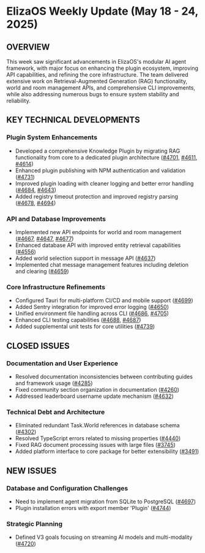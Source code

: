 # ElizaOS Weekly Update (May 18 - 24, 2025)

## OVERVIEW
This week saw significant advancements in ElizaOS's modular AI agent framework, with major focus on enhancing the plugin ecosystem, improving API capabilities, and refining the core infrastructure. The team delivered extensive work on Retrieval-Augmented Generation (RAG) functionality, world and room management APIs, and comprehensive CLI improvements, while also addressing numerous bugs to ensure system stability and reliability.

## KEY TECHNICAL DEVELOPMENTS

### Plugin System Enhancements
- Developed a comprehensive Knowledge Plugin by migrating RAG functionality from core to a dedicated plugin architecture ([#4701](https://github.com/elizaos/eliza/pull/4701), [#4611](https://github.com/elizaos/eliza/pull/4611), [#4614](https://github.com/elizaos/eliza/pull/4614))
- Enhanced plugin publishing with NPM authentication and validation ([#4731](https://github.com/elizaos/eliza/pull/4731))
- Improved plugin loading with cleaner logging and better error handling ([#4684](https://github.com/elizaos/eliza/pull/4684), [#4643](https://github.com/elizaos/eliza/pull/4643))
- Added registry timeout protection and improved registry parsing ([#4678](https://github.com/elizaos/eliza/pull/4678), [#4694](https://github.com/elizaos/eliza/pull/4694))

### API and Database Improvements
- Implemented new API endpoints for world and room management ([#4667](https://github.com/elizaos/eliza/pull/4667), [#4647](https://github.com/elizaos/eliza/pull/4647), [#4677](https://github.com/elizaos/eliza/pull/4677))
- Enhanced database API with improved entity retrieval capabilities ([#4556](https://github.com/elizaos/eliza/pull/4556))
- Added world selection support in message API ([#4637](https://github.com/elizaos/eliza/pull/4637))
- Implemented chat message management features including deletion and clearing ([#4659](https://github.com/elizaos/eliza/pull/4659))

### Core Infrastructure Refinements
- Configured Tauri for multi-platform CI/CD and mobile support ([#4699](https://github.com/elizaos/eliza/pull/4699))
- Added Sentry integration for improved error logging ([#4650](https://github.com/elizaos/eliza/pull/4650))
- Unified environment file handling across CLI ([#4686](https://github.com/elizaos/eliza/pull/4686), [#4705](https://github.com/elizaos/eliza/pull/4705))
- Enhanced CLI testing capabilities ([#4688](https://github.com/elizaos/eliza/pull/4688), [#4687](https://github.com/elizaos/eliza/pull/4687))
- Added supplemental unit tests for core utilities ([#4739](https://github.com/elizaos/eliza/pull/4739))

## CLOSED ISSUES

### Documentation and User Experience
- Resolved documentation inconsistencies between contributing guides and framework usage ([#4285](https://github.com/elizaos/eliza/issues/4285))
- Fixed community section organization in documentation ([#4260](https://github.com/elizaos/eliza/issues/4260))
- Addressed leaderboard username update mechanism ([#4632](https://github.com/elizaos/eliza/issues/4632))

### Technical Debt and Architecture
- Eliminated redundant Task.World references in database schema ([#4302](https://github.com/elizaos/eliza/issues/4302))
- Resolved TypeScript errors related to missing properties ([#4440](https://github.com/elizaos/eliza/issues/4440))
- Fixed RAG document processing issues with large files ([#3745](https://github.com/elizaos/eliza/issues/3745))
- Added platform interface to core package for better extensibility ([#3491](https://github.com/elizaos/eliza/issues/3491))

## NEW ISSUES

### Database and Configuration Challenges
- Need to implement agent migration from SQLite to PostgreSQL ([#4697](https://github.com/elizaos/eliza/issues/4697))
- Plugin installation errors with export member 'Plugin' ([#4744](https://github.com/elizaos/eliza/issues/4744))

### Strategic Planning
- Defined V3 goals focusing on streaming AI models and multi-modality ([#4720](https://github.com/elizaos/eliza/issues/4720))